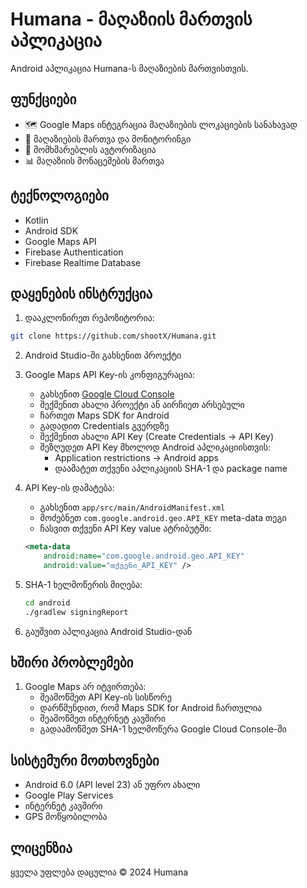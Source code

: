 # Humana - მაღაზიის მართვის აპლიკაცია

Android აპლიკაცია Humana-ს მაღაზიების მართვისთვის.

## ფუნქციები

- 🗺️ Google Maps ინტეგრაცია მაღაზიების ლოკაციების სანახავად
- 📱 მაღაზიების მართვა და მონიტორინგი
- 👤 მომხმარებლის ავტორიზაცია
- 📊 მაღაზიის მონაცემების მართვა

## ტექნოლოგიები

- Kotlin
- Android SDK
- Google Maps API
- Firebase Authentication
- Firebase Realtime Database

## დაყენების ინსტრუქცია

1. დააკლონირეთ რეპოზიტორია:
```bash
git clone https://github.com/shootX/Humana.git
```

2. Android Studio-ში გახსენით პროექტი

3. Google Maps API Key-ის კონფიგურაცია:
   - გახსენით [Google Cloud Console](https://console.cloud.google.com/)
   - შექმენით ახალი პროექტი ან აირჩიეთ არსებული
   - ჩართეთ Maps SDK for Android
   - გადადით Credentials გვერდზე
   - შექმენით ახალი API Key (Create Credentials -> API Key)
   - შეზღუდეთ API Key მხოლოდ Android აპლიკაციისთვის:
     - Application restrictions -> Android apps
     - დაამატეთ თქვენი აპლიკაციის SHA-1 და package name

4. API Key-ის დამატება:
   - გახსენით `app/src/main/AndroidManifest.xml`
   - მოძებნეთ `com.google.android.geo.API_KEY` meta-data თეგი
   - ჩასვით თქვენი API Key value ატრიბუტში:
   ```xml
   <meta-data
       android:name="com.google.android.geo.API_KEY"
       android:value="თქვენი_API_KEY" />
   ```

5. SHA-1 ხელმოწერის მიღება:
   ```bash
   cd android
   ./gradlew signingReport
   ```

6. გაუშვით აპლიკაცია Android Studio-დან

## ხშირი პრობლემები

1. Google Maps არ იტვირთება:
   - შეამოწმეთ API Key-ის სისწორე
   - დარწმუნდით, რომ Maps SDK for Android ჩართულია
   - შეამოწმეთ ინტერნეტ კავშირი
   - გადაამოწმეთ SHA-1 ხელმოწერა Google Cloud Console-ში

## სისტემური მოთხოვნები

- Android 6.0 (API level 23) ან უფრო ახალი
- Google Play Services
- ინტერნეტ კავშირი
- GPS მოწყობილობა

## ლიცენზია

ყველა უფლება დაცულია © 2024 Humana 
